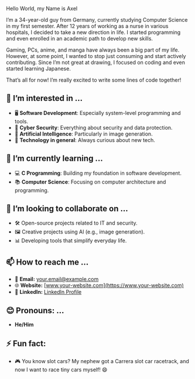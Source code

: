 Hello World, my Name is Axel

I’m a 34-year-old guy from Germany, currently studying Computer Science in my first semester. After 12 years of working as a nurse in various hospitals, I decided to take a new direction in life. I started programming and even enrolled in an academic path to develop new skills. 

Gaming, PCs, anime, and manga have always been a big part of my life. However, at some point, I wanted to stop just consuming and start actively contributing. Since I’m not great at drawing, I focused on coding and even started learning Japanese. 

That’s all for now! I’m really excited to write some lines of code together!

## 👀 I’m interested in ...
- 🖥️ **Software Development**: Especially system-level programming and tools.
- 🔐 **Cyber Security**: Everything about security and data protection.
- 🤖 **Artificial Intelligence**: Particularly in image generation.
- 🚀 **Technology in general**: Always curious about new tech.

## 🌱 I’m currently learning ...
- 💻 **C Programming**: Building my foundation in software development.
- 📚 **Computer Science**: Focusing on computer architecture and programming.

## 💞️ I’m looking to collaborate on ...
- 🛠️ Open-source projects related to IT and security.
- 🖼️ Creative projects using AI (e.g., image generation).
- 📊 Developing tools that simplify everyday life.

## 📫 How to reach me ...
- 📧 **Email:** [your.email@example.com](mailto:your.email@example.com)
- 🌐 **Website:** [www.your-website.com](https://www.your-website.com)
- 💼 **LinkedIn:** [LinkedIn Profile](https://www.linkedin.com/in/axel-klim-863423313?lipi=urn%3Ali%3Apage%3Ad_flagship3_profile_view_base_contact_details%3BzxtQ2AyjS1GynV2vYTD5QA%3D%3D)

## 😊 Pronouns: ...
- **He/Him**

## ⚡ Fun fact:
- 🎮 You know slot cars? My nephew got a Carrera slot car racetrack, and now I want to race tiny cars myself! 😄
<!---
Aki1170/Aki1170 is a ✨ special ✨ repository because its `README.md` (this file) appears on your GitHub profile.
You can click the Preview link to take a look at your changes.
--->
